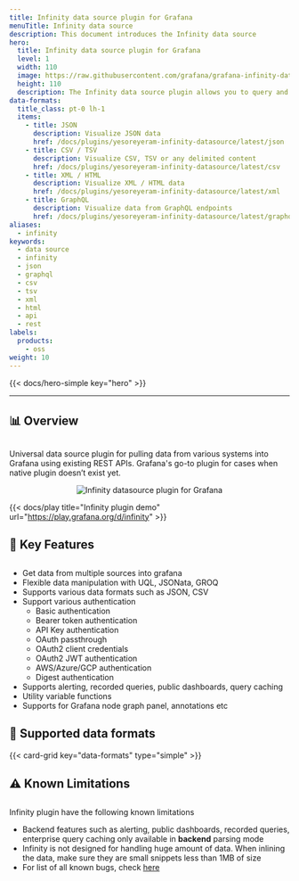 ```yaml
---
title: Infinity data source plugin for Grafana
menuTitle: Infinity data source
description: This document introduces the Infinity data source
hero:
  title: Infinity data source plugin for Grafana
  level: 1
  width: 110
  image: https://raw.githubusercontent.com/grafana/grafana-infinity-datasource/main/src/img/icon.png
  height: 110
  description: The Infinity data source plugin allows you to query and visualize data from JSON / CSV / GraphQL / XML / HTML endpoints.
data-formats:
  title_class: pt-0 lh-1
  items:
    - title: JSON
      description: Visualize JSON data
      href: /docs/plugins/yesoreyeram-infinity-datasource/latest/json
    - title: CSV / TSV
      description: Visualize CSV, TSV or any delimited content
      href: /docs/plugins/yesoreyeram-infinity-datasource/latest/csv
    - title: XML / HTML
      description: Visualize XML / HTML data
      href: /docs/plugins/yesoreyeram-infinity-datasource/latest/xml
    - title: GraphQL
      description: Visualize data from GraphQL endpoints
      href: /docs/plugins/yesoreyeram-infinity-datasource/latest/graphql
aliases:
  - infinity
keywords:
  - data source
  - infinity
  - json
  - graphql
  - csv
  - tsv
  - xml
  - html
  - api
  - rest
labels:
  products:
    - oss
weight: 10
---
```


{{< docs/hero-simple key="hero" >}}

<hr style="margin-bottom:30px"/>

## 📊 Overview

<div style="margin-bottom:30px"></div>

Universal data source plugin for pulling data from various systems into Grafana using existing REST APIs. Grafana's go-to plugin for cases when native plugin doesn’t exist yet.

<p align="center">
    <img src="https://user-images.githubusercontent.com/153843/189875668-3ac061a9-c548-4bfe-abcc-6d0d7e6bdb55.png" alt="Infinity datasource plugin for Grafana">
</p>

{{< docs/play title="Infinity plugin demo" url="https://play.grafana.org/d/infinity" >}}

## 🎯 Key Features

<div style="margin-bottom:30px"></div>

- Get data from multiple sources into grafana
- Flexible data manipulation with UQL, JSONata, GROQ
- Supports various data formats such as JSON, CSV
- Support various authentication
  - Basic authentication
  - Bearer token authentication
  - API Key authentication
  - OAuth passthrough
  - OAuth2 client credentials
  - OAuth2 JWT authentication
  - AWS/Azure/GCP authentication
  - Digest authentication
- Supports alerting, recorded queries, public dashboards, query caching
- Utility variable functions
- Supports for Grafana node graph panel, annotations etc

## 🎯 Supported data formats

{{< card-grid key="data-formats" type="simple" >}}

<div style="margin-bottom:30px"></div>

## ⚠️ Known Limitations

<div style="margin-bottom:30px"></div>

Infinity plugin have the following known limitations

- Backend features such as alerting, public dashboards, recorded queries, enterprise query caching only available in **backend** parsing mode
- Infinity is not designed for handling huge amount of data. When inlining the data, make sure they are small snippets less than 1MB of size
- For list of all known bugs, check [here](https://github.com/grafana/grafana-infinity-datasource/issues)
